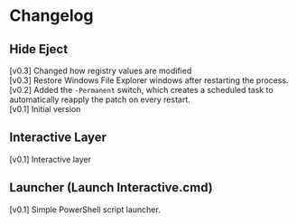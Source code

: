 # Changelog

## Hide Eject

[v0.3] Changed how registry values are modified  
[v0.3] Restore Windows File Explorer windows after restarting the process.  
[v0.2] Added the `-Permanent` switch, which creates a scheduled task to automatically reapply the patch on every restart.  
[v0.1] Initial version

## Interactive Layer

[v0.1] Interactive layer

## Launcher (Launch Interactive.cmd)

[v0.1] Simple PowerShell script launcher.
